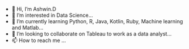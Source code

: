 - 👋 Hi, I’m Ashwin.D
- 👀 I’m interested in Data Science...
- 🌱 I’m currently learning Python, R, Java, Kotlin, Ruby, Machine learning and Matlab...
- 💞️ I’m looking to collaborate on Tableau to work as a data analyst...
- 📫 How to reach me ...

<!---
Ashwin-15/Ashwin-15 is a ✨ special ✨ repository because its `README.md` (this file) appears on your GitHub profile.
You can click the Preview link to take a look at your changes.
--->
